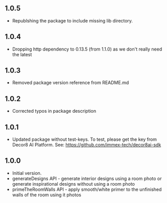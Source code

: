## 1.0.5
- Republshing the package to include missing lib directory.
## 1.0.4
- Dropping http dependency to 0.13.5 (from 1.1.0) as we don't really need the latest

## 1.0.3
- Removed package version reference from README.md

## 1.0.2
- Corrected typos in package description

## 1.0.1
- Updated package without test-keys. To test, please get the key from Decor8 AI Platform. See: https://github.com/immex-tech/decor8ai-sdk

## 1.0.0

- Initial version.
 - generateDesigns API - generate interior designs using a room photo or generate inspirational designs without using a room photo
 - primeTheRoomWalls API - apply smooth/white primer to the unfinished walls of the room using it photos
